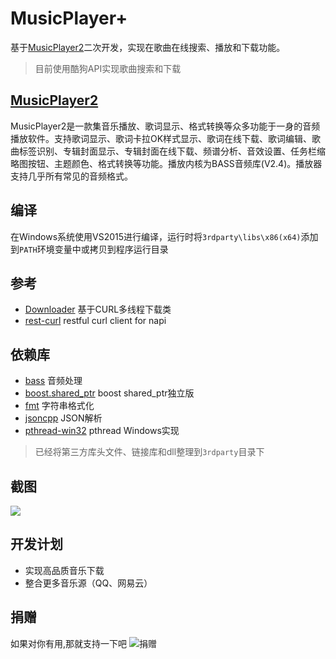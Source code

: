 # MusicPlayer+
基于[MusicPlayer2](https://github.com/zhongyang219/MusicPlayer2)二次开发，实现在歌曲在线搜索、播放和下载功能。
> 目前使用酷狗API实现歌曲搜索和下载

## [MusicPlayer2](https://github.com/zhongyang219/MusicPlayer2)
MusicPlayer2是一款集音乐播放、歌词显示、格式转换等众多功能于一身的音频播放软件。支持歌词显示、歌词卡拉OK样式显示、歌词在线下载、歌词编辑、歌曲标签识别、专辑封面显示、专辑封面在线下载、频谱分析、音效设置、任务栏缩略图按钮、主题颜色、格式转换等功能。播放内核为BASS音频库(V2.4)。播放器支持几乎所有常见的音频格式。

## 编译
在Windows系统使用VS2015进行编译，运行时将`3rdparty\libs\x86(x64)`添加到`PATH`环境变量中或拷贝到程序运行目录

## 参考
- [Downloader](https://github.com/hivivo/Downloader) 基于CURL多线程下载类
- [rest-curl](https://github.com/shadow-node/rest-curl) restful curl client for napi

## 依赖库
- [bass](https://www.un4seen.com/) 音频处理
- [boost.shared_ptr](https://github.com/coldfix/boost.shared_ptr) boost shared_ptr独立版
- [fmt](https://github.com/fmtlib/fmt) 字符串格式化
- [jsoncpp](https://github.com/open-source-parsers/jsoncpp) JSON解析
- [pthread-win32](https://github.com/GerHobbelt/pthread-win32) pthread Windows实现
> 已经将第三方库头文件、链接库和dll整理到`3rdparty`目录下

## 截图
![](https://github.com/devcxx/MusicPlayerPlus/blob/master/Screenshots/20190513024902.png)<br>

## 开发计划
- 实现高品质音乐下载
- 整合更多音乐源（QQ、网易云）

## 捐赠
如果对你有用,那就支持一下吧
![捐赠](https://github.com/devcxx/MusicPlayerPlus/blob/master/pay.png "支持一下")